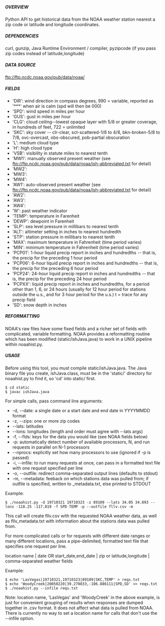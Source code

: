 ##### OVERVIEW 
Python API to get historical data from the NOAA weather station nearest a zip code or latitude and longitude coordinates. 

##### DEPENDENCIES 
curl, gunzip, Java Runtime Environment / compiler, pyzipcode (if you pass zip codes instead of latitude,longitude)

##### DATA SOURCE 
ftp://ftp.ncdc.noaa.gov/pub/data/noaa/  

##### FIELDS
* 'DIR':   wind direction in compass degrees, 990 = variable, reported as '***' when air is calm (spd will then be 000)
* 'SPD':   wind speed in miles per hour 
* 'GUS':   gust in miles per hour 
* 'CLG':   cloud ceiling--lowest opaque layer with 5/8 or greater coverage, in hundreds of feet, 722 = unlimited 
* 'SKC':   sky cover -- clr-clear, sct-scattered-1/8 to 4/8, bkn-broken-5/8 to 7/8, ovc-overcast, obs-obscured, pob-partial obscuration
* 'L':     medium cloud type
* 'H':     high cloud type
* 'VSB':   visibility in statute miles to nearest tenth
* 'MW1':   manually observed present weather (see ftp://ftp.ncdc.noaa.gov/pub/data/noaa/ish-abbreviated.txt for detail)
* 'MW2': 
* 'MW3': 
* 'MW4': 
* 'AW1':   auto-observed present weather (see ftp://ftp.ncdc.noaa.gov/pub/data/noaa/ish-abbreviated.txt for detail)
* 'AW2': 
* 'AW3': 
* 'AW4': 
* 'W':     past weather indicator
* 'TEMP':  temperature in Farenheit
* 'DEWP':  dewpoint in Farenheit
* 'SLP':   sea level pressure in millibars to nearest tenth
* 'ALT':   altimeter setting in inches to nearest hundredth
* 'STP':   station pressure in millibars to nearest tenth
* 'MAX':   maximum temperature in Fahrenheit (time period varies)
* 'MIN':   minimum temperature in Fahrenheit (time period varies)
* 'PCP01': 1-hour liquid precip report in inches and hundredths -- that is, the precip for the preceding 1 hour period
* 'PCP06': 6-hour liquid precip report in inches and hundredths -- that is, the precip for the preceding 6 hour period
* 'PCP24': 24-hour liquid precip report in inches and hundredths -- that is, the precip for the preceding 24 hour period
* 'PCPXX': liquid precip report in inches and hundredths, for a period other than 1, 6, or 24 hours (usually for 12 hour period for stations outside the u.s., and for 3 hour period for the u.s.) t = trace for any precip field
* 'SD':    snow depth in inches

##### REFORMATTING 
NOAA's raw files have some fixed fields and a richer set of fields with complicated, variable formatting.  NOAA provides a reformatting routine which has been modified (static/ishJava.java) to work in a UNIX pipeline within noaahist.py.

##### USAGE
Before using this tool, you must compile static/ishJava.java.  The Java binary file you create, ishJava.class, must be in the 'static/' directory for noaahist.py to find it, so 'cd' into static/ first.

```
$ cd static
$ javac ishJava.java
```

For simple calls, pass command line arguments:

* -d, --date: a single date or a start date and end date in YYYYMMDD format
* -z, --zips: one or more zip codes
* --lats: latitudes
* --lons: longitudes (length and order must agree with --lats args)
* -f, --flds: keys for the data you would like (see NOAA fields below)
* -p: automatically detect number of available processors, N, and run requests in parallel on N-1 processors
* --nprocs: explicitly set how many processors to use (ignored if -p is passed)
* -i, --infile: to run many requests at once, can pass in a formatted text file with one request specified per line 
* -o, --outfile: redirect comma-separated output lines (defaults to stdout)
* -m, --metadata: feeback on which stations data was pulled from; if outfile is specified, written to <outfilename>_metadata.txt, else printed to STDOUT

Example:
```
$ ./noaahist.py -d 19710321 19710323 -z 89109 --lats 34.05 34.893 --lons -118.25 -117.019 -f SPD TEMP -p --outfile fllv.csv -m
```

This call will create fllv.csv with the requested NOAA weather data, as well as fllv_metadata.txt with information about the stations data was pulled from.

For more complicated calls or for requests with different date ranges or many different locations, pass a pipe-delimited, formatted text file that specifies one request per line. 

location name | date OR start_date,end_date | zip or latitude,longitude | comma-separated weather fields

Example:
```
$ echo 'LasVegas|19710321,19710323|89109|SKC,TEMP' > reqs.txt
$ echo 'WoodyCreek|20050220|39.270833,-106.886111|SPD,SD' >> reqs.txt
$ ./noaahist.py --infile reqs.txt
```

Note: location name, 'LasVegas' and 'WoodyCreek' in the above example, is just for convenient grouping of results when responses are dumped together in .csv format.  It does not affect what data is pulled from NOAA.  There is currently no way to set a location name for calls that don't use the --infile option.